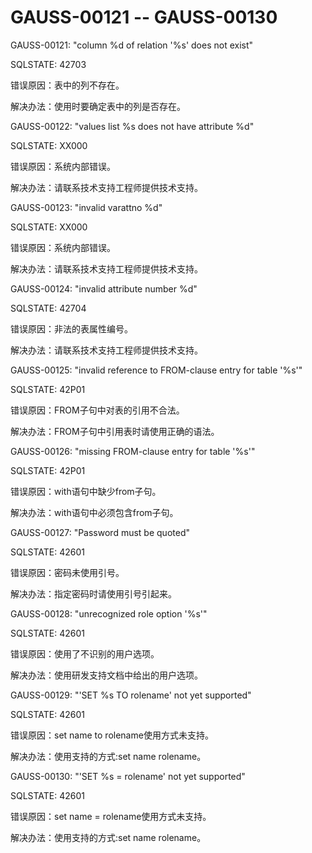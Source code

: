 # GAUSS-00121 -- GAUSS-00130

GAUSS-00121: "column %d of relation '%s' does not exist"

SQLSTATE: 42703

错误原因：表中的列不存在。

解决办法：使用时要确定表中的列是否存在。

GAUSS-00122: "values list %s does not have attribute %d"

SQLSTATE: XX000

错误原因：系统内部错误。

解决办法：请联系技术支持工程师提供技术支持。

GAUSS-00123: "invalid varattno %d"

SQLSTATE: XX000

错误原因：系统内部错误。

解决办法：请联系技术支持工程师提供技术支持。

GAUSS-00124: "invalid attribute number %d"

SQLSTATE: 42704

错误原因：非法的表属性编号。

解决办法：请联系技术支持工程师提供技术支持。

GAUSS-00125: "invalid reference to FROM-clause entry for table '%s'"

SQLSTATE: 42P01

错误原因：FROM子句中对表的引用不合法。

解决办法：FROM子句中引用表时请使用正确的语法。

GAUSS-00126: "missing FROM-clause entry for table '%s'"

SQLSTATE: 42P01

错误原因：with语句中缺少from子句。

解决办法：with语句中必须包含from子句。

GAUSS-00127: "Password must be quoted"

SQLSTATE: 42601

错误原因：密码未使用引号。

解决办法：指定密码时请使用引号引起来。

GAUSS-00128: "unrecognized role option '%s'"

SQLSTATE: 42601

错误原因：使用了不识别的用户选项。

解决办法：使用研发支持文档中给出的用户选项。

GAUSS-00129: "'SET %s TO rolename' not yet supported"

SQLSTATE: 42601

错误原因：set name to rolename使用方式未支持。

解决办法：使用支持的方式:set name  rolename。

GAUSS-00130: "'SET %s = rolename' not yet supported"

SQLSTATE: 42601

错误原因：set name = rolename使用方式未支持。

解决办法：使用支持的方式:set name  rolename。

